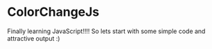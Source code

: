 # ColorChangeJs
Finally learning JavaScript!!!! So lets start with some simple code and  attractive output  :)





